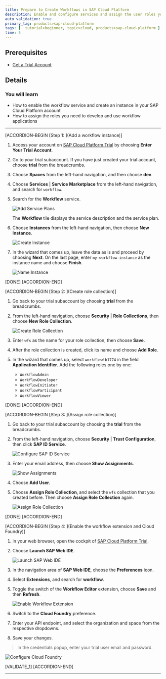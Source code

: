 ```yaml
---
title: Prepare to Create Workflows in SAP Cloud Platform
description: Enable and configure services and assign the user roles you'll need for creating workflows.
auto_validation: true
primary_tag: products>sap-cloud-platform
tags: [  tutorial>beginner, topic>cloud, products>sap-cloud-platform ]
time: 5
---
```


## Prerequisites  
 - [Get a Trial Account](https://help.sap.com/viewer/65de2977205c403bbc107264b8eccf4b/Cloud/en-US/42e7e54590424e65969fced1acd47694.html)

## Details
### You will learn  
  - How to enable the workflow service and create an instance in your SAP Cloud Platform account
  - How to assign the roles you need to develop and use workflow applications

---

[ACCORDION-BEGIN [Step 1: ](Add a workflow instance)]

1. Access your account on [SAP Cloud Platform Trial](https://account.hanatrial.ondemand.com/cockpit) by choosing **Enter Your Trial Account**.

2. Go to your trial subaccount. If you have just created your trial account, choose **trial** from the breadcrumbs.

3. Choose **Spaces** from the left-hand navigation, and then choose **dev**.

4. Choose **Services** | **Service Marketplace** from the left-hand navigation, and search for `workflow`.

5. Search for the **Workflow** service.

    ![Add Service Plans](search-workflow-tile-corr2.png)

    The **Workflow** tile displays the service description and the service plan.

6. Choose **Instances** from the left-hand navigation, then choose **New Instance**.

    ![Create Instance](create-instance-corr2.png)

7. In the wizard that comes up, leave the data as is and proceed by choosing **Next**. On the last page, enter `my-workflow-instance` as the instance name and choose **Finish**.

    ![Name Instance](create-instance-name-corr2.png)

[DONE]
[ACCORDION-END]

[ACCORDION-BEGIN [Step 2: ](Create role collection)]

1. Go back to your trial subaccount by choosing **trial** from the breadcrumbs.

2. From the left-hand navigation, choose **Security** | **Role Collections**, then choose **New Role Collection**.

    ![Create Role Collection](new-role-collection-corr.png)

3. Enter `wfs` as the name for your role collection, then choose **Save**.

4. After the role collection is created, click its name and choose **Add Role**.

5. In the wizard that comes up, select `workflow!b1774` in the field **Application Identifier**. Add the following roles one by one:

    - `WorkflowAdmin`
    - `WorkflowDeveloper`
    - `WorkflowInitiator`
    - `WorkflowParticipant`
    - `WorkflowViewer`

[DONE]
[ACCORDION-END]

[ACCORDION-BEGIN [Step 3: ](Assign role collection)]

1. Go back to your trial subaccount by choosing the **trial** from the breadcrumbs.

2. From the left-hand navigation, choose **Security** | **Trust Configuration**, then click **SAP ID Service**.

    ![Configure SAP ID Service](sap-id-service-corr2.png)

3. Enter your email address, then choose **Show Assignments**.

    ![Show Assignments](show-assignments-corr.png)

4. Choose **Add User**.

5. Choose **Assign Role Collection**, and select the `wfs` collection that you created before. Then choose **Assign Role Collection** again.

    ![Assign Role Collection](assign-role-collection2-corr2.png)

[DONE]
[ACCORDION-END]

[ACCORDION-BEGIN [Step 4: ](Enable the workflow extension and Cloud Foundry)]

1. In your web browser, open the cockpit of [SAP Cloud Platform Trial](https://account.hanatrial.ondemand.com/cockpit).

2. Choose **Launch SAP Web IDE**.

    ![Launch SAP Web IDE](launchsapwebide.png)

3. In the navigation area of **SAP Web IDE**, choose the **Preferences** icon.

4. Select **Extensions**, and search for **workflow**.

5. Toggle the switch of the **Workflow Editor** extension, choose **Save** and then **Refresh**.

    ![Enable Workflow Extension](wfextension.png)

6. Switch to the **Cloud Foundry** preference.

7. Enter your API endpoint, and select the organization and space from the respective dropdowns.

8. Save your changes.

> In the credentials popup, enter your trial user email and password.

![Configure Cloud Foundry](cfpreferences.png)

[VALIDATE_1]
[ACCORDION-END]

---
